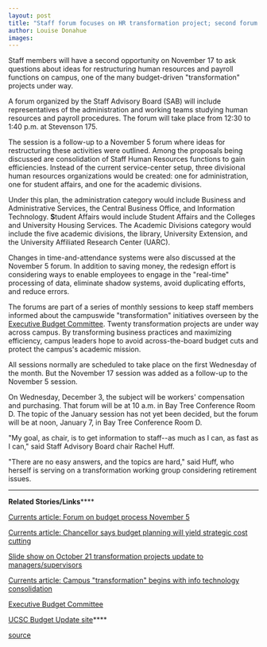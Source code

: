 ```yaml
---
layout: post
title: "Staff forum focuses on HR transformation project; second forum to take place Nov. 17"
author: Louise Donahue
images:
---
```


Staff members will have a second opportunity on November 17 to ask questions about ideas for restructuring human resources and payroll functions on campus, one of the many budget-driven "transformation" projects under way.  

A forum organized by the Staff Advisory Board (SAB) will include representatives of the administration and working teams studying human resources and payroll procedures. The forum will take place from 12:30 to 1:40 p.m. at Stevenson 175.  
  
The session is a follow-up to a November 5 forum where ideas for restructuring these activities were outlined. Among the proposals being discussed are consolidation of Staff Human Resources functions to gain efficiencies. Instead of the current service-center setup, three divisional human resources organizations would be created: one for administration, one for student affairs, and one for the academic divisions.   
  
Under this plan, the administration category would include Business and Administrative Services, the Central Business Office, and Information Technology. **S**tudent Affairs would include Student Affairs and the Colleges and University Housing Services. The Academic Divisions category would include the five academic divisions, the library, University Extension, and the University Affiliated Research Center (UARC).  
  
Changes in time-and-attendance systems were also discussed at the November 5 forum. In addition to saving money, the redesign effort is considering ways to enable employees to engage in the "real-time" processing of data, eliminate shadow systems, avoid duplicating efforts, and reduce errors.   
  
The forums are part of a series of monthly sessions to keep staff members informed about the campuswide "transformation" initiatives overseen by the [Executive Budget Committee][1]. Twenty transformation projects are under way across campus. By transforming business practices and maximizing efficiency, campus leaders hope to avoid across-the-board budget cuts and protect the campus's academic mission.  
  
All sessions normally are scheduled to take place on the first Wednesday of the month. But the November 17 session was added as a follow-up to the November 5 session.  
  
On Wednesday, December 3, the subject will be workers' compensation and purchasing. That forum will be at 10 a.m. in Bay Tree Conference Room D. The topic of the January session has not yet been decided, but the forum will be at noon, January 7, in Bay Tree Conference Room D.   
  
"My goal, as chair, is to get information to staff--as much as I can, as fast as I can," said Staff Advisory Board chair Rachel Huff.   
  
"There are no easy answers, and the topics are hard," said Huff, who herself is serving on a transformation working group considering retirement issues.   
  
_____  
  
**Related Stories/Links******

[Currents article: Forum on budget process November 5][2]

[Currents article: Chancellor says budget planning will yield strategic cost cutting][3]

[Slide show on October 21 transformation projects update to managers/supervisors][4]

[Currents article: Campus "transformation" begins with info technology consolidation][5]

[Executive Budget Committee][6]

[UCSC Budget Update site][7]****

  

[1]: http://planning.ucsc.edu/ebc/20projects.html
[2]: http://currents.ucsc.edu/03-04/11-03/morenews.html#forum
[3]: http://currents.ucsc.edu/03-04/10-27/forum.html
[4]: http://planning.ucsc.edu/ebc/EBCOct03/v3dcmnt.htm
[5]: http://currents.ucsc.edu/03-04/07-21/transformation.html
[6]: http://planning.ucsc.edu/ebc/
[7]: http://www.ucsc.edu/news_events/budget_impact/

[source](http://www1.ucsc.edu/currents/03-04/12-08/CURRENTS%20ONLINE/03-04/11-10/budget_forum.html "Permalink to budget_forum")
